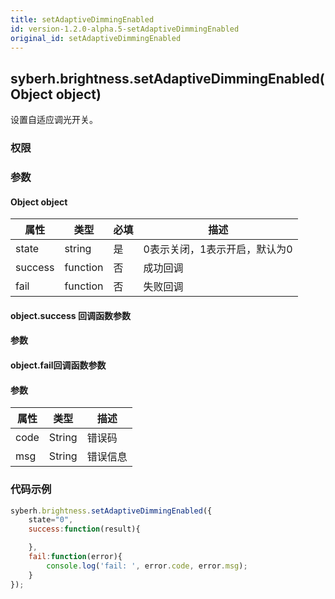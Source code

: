 ```yaml
---
title: setAdaptiveDimmingEnabled
id: version-1.2.0-alpha.5-setAdaptiveDimmingEnabled
original_id: setAdaptiveDimmingEnabled
---
```


## syberh.brightness.setAdaptiveDimmingEnabled(Object object)

设置自适应调光开关。

### 权限


### 参数

#### Object object

| 属性    | 类型     | 必填 | 描述                                                         |
| ------- | -------- | -------- | ------------------------------------------------------------ |
| state   | string   | 是       | 0表示关闭，1表示开启，默认为0                                       |
| success | function | 否       | 成功回调                                       |
| fail    | function | 否       | 失败回调                                       |


#### object.success 回调函数参数
#### 参数


#### object.fail回调函数参数
#### 参数
| 属性 | 类型   | 描述     |
| ---- | ------ | -------- |
| code | String | 错误码   |
| msg  | String | 错误信息 |


### 代码示例
```js
syberh.brightness.setAdaptiveDimmingEnabled({
    state="0",
	success:function(result){

    },
    fail:function(error){
        console.log('fail: ', error.code, error.msg);
    }
});
```